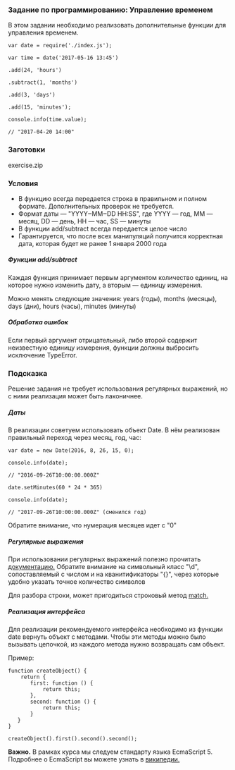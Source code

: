 ### Задание по программированию: Управление временем

В этом задании необходимо реализовать дополнительные функции для управления временем.

```
var date = require('./index.js');

var time = date('2017-05-16 13:45')

.add(24, 'hours')

.subtract(1, 'months')

.add(3, 'days')

.add(15, 'minutes');

console.info(time.value);

// "2017-04-20 14:00"
```

### Заготовки
exercise.zip

### Условия
* В функцию всегда передается строка в правильном и полном формате. Дополнительных проверок не требуется.
* Формат даты — "YYYY‒MM‒DD HH:SS", где YYYY — год, MM — месяц, DD — день, HH — час, SS — минуты
* В функции add/subtract всегда передается целое число
* Гарантируется, что после всех манипуляций получится корректная дата, которая будет не ранее 1 января 2000 года

##### Функции add/subtract
Каждая функция принимает первым аргументом количество единиц, на которое нужно изменить дату, а вторым — единицу измерения.

Можно менять следующие значения: years (годы), months (месяцы), days (дни), hours (часы), minutes (минуты)

##### Обработка ошибок
Если первый аргумент отрицательный, либо второй содержит неизвестную единицу измерения, функции должны выбросить исключение TypeError.

### Подсказка
Решение задания не требует использования регулярных выражений, но с ними реализация может быть лаконичнее.

##### Даты
В реализации советуем использовать объект Date. В нём реализован правильный переход через месяц, год, час:
```
var date = new Date(2016, 8, 26, 15, 0);

console.info(date);

// "2016-09-26T10:00:00.000Z"

date.setMinutes(60 * 24 * 365)

console.info(date);

// "2017-09-26T10:00:00.000Z" (сменился год)
```
Обратите внимание, что нумерация месяцев идет с "0"

##### Регулярные выражения
При использовании регулярных выражений полезно прочитать [документацию.](https://developer.mozilla.org/ru/docs/Web/JavaScript/Reference/Global_Objects/RegExp) Обратите внимание на символьный класc "\d", сопоставляемый с числом и на кванитификаторы "{}", через которые удобно указать точное количество символов

Для разбора строки, может пригодиться строковый метод [match.](https://developer.mozilla.org/ru/docs/Web/JavaScript/Reference/Global_Objects/String/match)

##### Реализация интерфейса
Для реализации рекомендуемого интерфейса необходимо из функции date вернуть объект с методами. Чтобы эти методы можно было вызывать цепочкой, из каждого метода нужно возвращать сам объект.

Пример:
```
function createObject() {
    return {
       first: function () {
           return this;
       },
       second: function () {
           return this;
       }
   }
}

createObject().first().second().second();
```

<b>Важно.</b> В рамках курса мы следуем стандарту языка EcmaScript 5. Подробнее о EcmaScript вы можете узнать в [википедии.](https://ru.wikipedia.org/wiki/ECMAScript)

